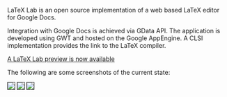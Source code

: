LaTeX Lab is an open source implementation of a web based LaTeX editor for Google Docs.

Integration with Google Docs is achieved via GData API. The application is developed using GWT and hosted on the Google AppEngine. A CLSI implementation provides the link to the LaTeX compiler.

<a href='http://docs.latexlab.org'>A LaTeX Lab preview is now available</a>

The following are some screenshots of the current state:

<a href='http://reactor.bloo.us/images/ll-screen-1.png'><img src='http://reactor.bloo.us/images/ll-screen-1-thumb.png' border='1' /></a>
<a href='http://reactor.bloo.us/images/ll-screen-2.png'><img src='http://reactor.bloo.us/images/ll-screen-2-thumb.png' border='1' /></a>
<a href='http://reactor.bloo.us/images/ll-screen-3.png'><img src='http://reactor.bloo.us/images/ll-screen-3-thumb.png' border='1' /></a>